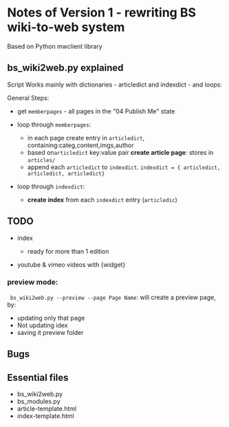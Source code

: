 # Notes of Version 1 - rewriting BS wiki-to-web system
Based on Python mwclient library



## bs_wiki2web.py explained
Script Works mainly with dictionaries - articledict and indexdict - and loops:

General Steps:
* get `memberpages` - all pages in the "04 Publish Me" state
* loop through `memberpages`:
  * in each page create entry in `articledict`, containing:categ,content,imgs,author
  * based on`articledict` key:value pair **create article page**: stores in `articles/`
  * append each `articledict` to `indexdict`.
  `indexdict = { articledict,
				 articledict,
				 articledict}`

* loop through `indexdict`:
   * **create index** from each `indexdict` entry (`articledic`)
 




## TODO
* index
   * ready for more than 1 edition

* youtube & vimeo videos with {widget}


### preview mode:
` bs_wiki2web.py --preview --page Page Name`: will create a preview page, by:
* updating only that page
* Not updating idex
* saving it preview folder



## Bugs



## Essential files
* bs_wiki2web.py
* bs_modules.py
* article-template.html
* index-template.html
